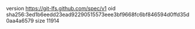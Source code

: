version https://git-lfs.github.com/spec/v1
oid sha256:3ed1b6eedd23ead92290515573eee3bf9668fc6bf846594d0ffd35d0aa4a6579
size 11914
